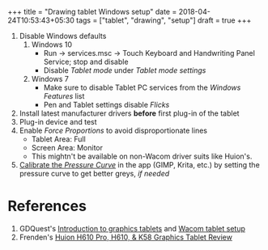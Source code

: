 +++
title = "Drawing tablet Windows setup"
date = 2018-04-24T10:53:43+05:30
tags = ["tablet", "drawing", "setup"]
draft = true
+++

1. Disable Windows defaults
    1. Windows 10
        + Run → services.msc → Touch Keyboard and Handwriting Panel Service; stop and disable
        + Disable _Tablet mode_ under _Tablet mode settings_
    2. Windows 7
        + Make sure to disable Tablet PC services from the _Windows Features_ list
        + Pen and Tablet settings disable _Flicks_
2. Install latest manufacturer drivers **before** first plug-in of the tablet
3. Plug-in device and test
4. Enable _Force Proportions_ to avoid disproportionate lines
    + Tablet Area: Full
    + Screen Area: Monitor
    + This mightn't be available on non-Wacom driver suits like Huion's.
5. [Calibrate the _Pressure Curve_](http://www.davidrevoy.com/article182/calibrating-wacom-stylus-pressure-on-krita) in the app (GIMP, Krita, etc.) by setting the pressure curve to get better greys, _if needed_


# References

1. GDQuest's [Introduction to graphics tablets](https://www.youtube.com/watch?v=RfTumTdNhho) and [Wacom tablet setup](https://www.youtube.com/watch?v=75lUVdq2Dto)
2. Frenden's [Huion H610 Pro, H610, & K58 Graphics Tablet Review](http://frenden.com/post/87110791272/huion-h610-pro-h610-k58-graphics-tablet-review)
